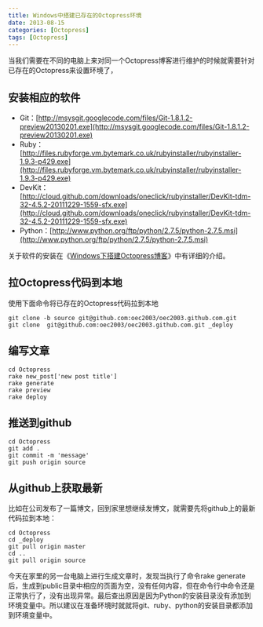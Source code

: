 ```yaml
---
title: Windows中搭建已存在的Octopress环境
date: 2013-08-15
categories: [Octopress]
tags: [Octopress]
---
```


当我们需要在不同的电脑上来对同一个Octopress博客进行维护的时候就需要针对已存在的Octopress来设置环境了，

## 安装相应的软件

* Git：[http://msysgit.googlecode.com/files/Git-1.8.1.2-preview20130201.exe](http://msysgit.googlecode.com/files/Git-1.8.1.2-preview20130201.exe)
* Ruby：[http://files.rubyforge.vm.bytemark.co.uk/rubyinstaller/rubyinstaller-1.9.3-p429.exe](http://files.rubyforge.vm.bytemark.co.uk/rubyinstaller/rubyinstaller-1.9.3-p429.exe)
* DevKit：[http://cloud.github.com/downloads/oneclick/rubyinstaller/DevKit-tdm-32-4.5.2-20111229-1559-sfx.exe](http://cloud.github.com/downloads/oneclick/rubyinstaller/DevKit-tdm-32-4.5.2-20111229-1559-sfx.exe)
* Python：[http://www.python.org/ftp/python/2.7.5/python-2.7.5.msi](http://www.python.org/ftp/python/2.7.5/python-2.7.5.msi)

关于软件的安装在《[Windows下搭建Octopress博客](http://blog.fwhyy.com/2013/05/how-to-crate-octopress-blog-in-windows/)》中有详细的介绍。

## 拉Octopress代码到本地

使用下面命令将已存在的Octopress代码拉到本地

```
git clone -b source git@github.com:oec2003/oec2003.github.com.git
git clone  git@github.com:oec2003/oec2003.github.com.git _deploy
```

## 编写文章

```
cd Octopress
rake new_post['new post title']
rake generate
rake preview
rake deploy
```

## 推送到github

```
cd Octopress
git add .
git commit -m 'message'
git push origin source
```

## 从github上获取最新

比如在公司发布了一篇博文，回到家里想继续发博文，就需要先将github上的最新代码拉到本地：

```
cd Octopress
cd _deploy
git pull origin master
cd ..
git pull origin source
```

今天在家里的另一台电脑上进行生成文章时，发现当执行了命令rake generate 后，生成到public目录中相应的页面为空，没有任何内容，但在命令行中命令还是正常执行了，没有出现异常。最后查出原因是因为Python的安装目录没有添加到环境变量中。所以建议在准备环境时就就将git、ruby、python的安装目录都添加到环境变量中。


